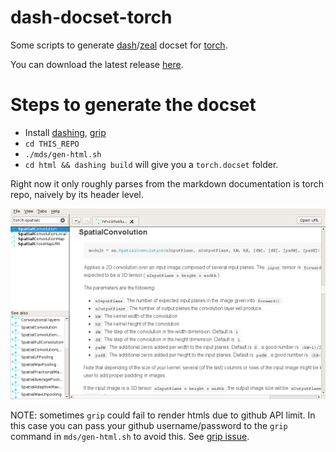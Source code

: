 
# dash-docset-torch
Some scripts to generate [dash](https://kapeli.com/dash)/[zeal](https://zealdocs.org/)
docset for [torch](http://torch.ch).

You can download the latest release [here](https://github.com/ppwwyyxx/dash-docset-torch/releases).

# Steps to generate the docset
+ Install [dashing](https://github.com/technosophos/dashing#readme), [grip](https://github.com/joeyespo/grip)
+ `cd THIS_REPO`
+ `./mds/gen-html.sh`
+ `cd html && dashing build` will give you a `torch.docset` folder.

Right now it only roughly parses from the markdown documentation is torch repo, naively by its header level.

![screenshot](/screenshot.png)


NOTE: sometimes `grip` could fail to render htmls due to github API limit. In this case you can pass your github
username/password to the `grip` command in `mds/gen-html.sh` to avoid this.
See [grip issue](https://github.com/joeyespo/grip/issues/15).
